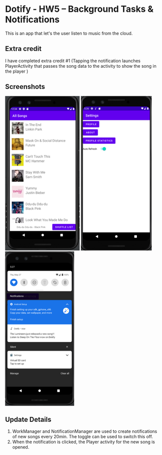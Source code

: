 # Dotify - HW5 – Background Tasks & Notifications

This is an app that let's the user listen to music from the cloud.

## Extra credit
I have completed extra credit #1 (Tapping the notification launches PlayerActivity that passes the song data to the activity to show the song in the player 
)

## Screenshots
<img src="screenshot2.PNG" alt="Screenshot of the app" height="500" />
<img src="hw5-1.PNG" alt="Screenshot of the app" height="500" />
<img src="hw5-2.PNG" alt="Screenshot of the app" height="500" />

## Update Details
1. WorkManager and NotificationManager are used to create notifications of new songs every 20min. The toggle can be used to switch this off.
2. When the notification is clicked, the Player activity for the new song is opened.


